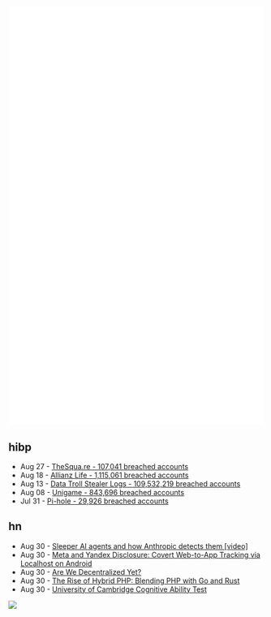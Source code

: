 ![Metrics](https://raw.githubusercontent.com/phixion/phixion/master/metrics.svg)

## hibp

<!--
for https://github.com/phixion/phixion/blob/main/.github/workflows/feeds.yml
-->
<!--START_SECTION:haveibeenpwnd-->
- Aug 27 - [TheSqua.re - 107,041 breached accounts](https://haveibeenpwned.com/Breach/TheSquare)
- Aug 18 - [Allianz Life - 1,115,061 breached accounts](https://haveibeenpwned.com/Breach/AllianzLife)
- Aug 13 - [Data Troll Stealer Logs - 109,532,219 breached accounts](https://haveibeenpwned.com/Breach/DataTrollStealerLogs)
- Aug 08 - [Unigame - 843,696 breached accounts](https://haveibeenpwned.com/Breach/Unigame)
- Jul 31 - [Pi-hole - 29,926 breached accounts](https://haveibeenpwned.com/Breach/ThePi-Hole)
<!--END_SECTION:haveibeenpwnd-->

## hn

<!--
for https://github.com/phixion/phixion/blob/main/.github/workflows/feeds.yml
-->
<!--START_SECTION:hn-->
- Aug 30 - [Sleeper AI agents and how Anthropic detects them [video]](https://www.youtube.com/watch?v=Z3WMt_ncgUI)
- Aug 30 - [Meta and Yandex Disclosure: Covert Web-to-App Tracking via Localhost on Android](https://localmess.github.io?new)
- Aug 30 - [Are We Decentralized Yet?](https://arewedecentralizedyet.online/)
- Aug 30 - [The Rise of Hybrid PHP: Blending PHP with Go and Rust](https://yekdeveloper.com/p/4-the-rise-of-hybrid-php)
- Aug 30 - [University of Cambridge Cognitive Ability Test](https://planning.e-psychometrics.com/test/icar60)
<!--END_SECTION:hn-->

<!--
for https://yhype.me
-->
![](https://hit.yhype.me/github/profile?user_id=13013670)
